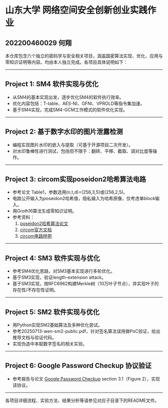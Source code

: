 # 山东大学 网络空间安全创新创业实践作业
## 202200460029 何翔
本仓库包含六个独立的密码学与安全相关项目，涵盖国密算法实现、优化、应用与零知识证明等内容。均由本人独立完成。各项目具体说明如下：

---

## Project 1: SM4 软件实现与优化
- 从SM4的基本实现出发，逐步优化SM4的软件执行效率。
- 优化内容包括：T-table、AES-NI、GFNI、VPROLD等指令集加速。
- 基于SM4实现，完成SM4-GCM工作模式的软件优化实现。

---

## Project 2: 基于数字水印的图片泄露检测
- 编程实现图片水印的嵌入与提取（可基于开源项目二次开发）。
- 对水印鲁棒性进行测试，包括但不限于：翻转、平移、截取、调对比度等操作。

---

## Project 3: circom实现poseidon2哈希算法电路
- 参考论文 Table1，参数选用(n,t,d)=(256,3,5)或(256,2,5)。
- 电路公开输入为poseidon2哈希值，隐私输入为哈希原像，仅考虑单block输入。
- 用Groth16算法生成零知识证明。
- 参考资料：
  1. [poseidon2哈希算法论文](https://eprint.iacr.org/2023/323.pdf)
  2. [circom官方文档](https://docs.circom.io/)
  3. [circom电路样例](https://github.com/iden3/circomlib)

---

## Project 4: SM3 软件实现与优化
- 参考SM4优化思路，对SM3基本实现进行多轮优化。
- 基于SM3实现，验证length-extension attack。
- 基于SM3实现，按RFC6962构建Merkle树（10万叶子节点），并实现叶子的存在性/不存在性证明。

---

## Project 5: SM2 软件实现与优化
- 用Python实现SM2基础算法及多种优化尝试。
- 参考20250713-wen-sm2-public.pdf，针对签名算法误用做PoC验证，给出推导文档与验证代码。
- 实现伪造中本聪数字签名的相关实验。

---

## Project 6: Google Password Checkup 协议验证
- 参考报告与论文 [Google Password Checkup](https://eprint.iacr.org/2019/723.pdf) section 3.1（Figure 2），实现该协议。

---

各项目详细流程、实验方法、结果分析等请参见对应子目录下的README文件。
